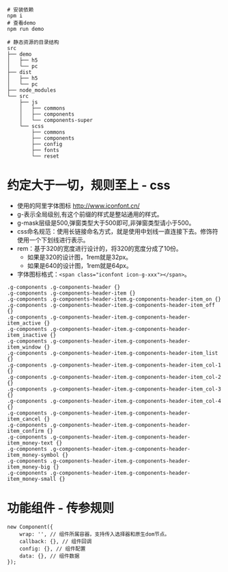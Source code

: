 ```
# 安装依赖
npm i
# 查看demo
npm run demo
```

```
# 静态资源的目录结构
src
├── demo
│   ├── h5
│   └── pc
├── dist
│   ├── h5
│   └── pc
├── node_modules
└── src
    ├── js
    │   ├── commons
    │   ├── components
    │   └── components-super
    └── scss
        ├── commons
        ├── components
        ├── config
        ├── fonts
        └── reset
```

# 约定大于一切，规则至上 - css
* 使用的阿里字体图标 http://www.iconfont.cn/
* g-表示全局级别,有这个前缀的样式是整站通用的样式。
* g-mask层级是500,弹窗类型大于500即可,非弹窗类型请小于500。
* css命名规范：使用长链接命名方式，就是使用中划线一直连接下去。修饰符使用一个下划线进行表示。
* rem：基于320的宽度进行设计的，将320的宽度分成了10份。
    - 如果是320的设计图，1rem就是32px。
    - 如果是640的设计图，1rem就是64px。
* 字体图标格式：```<span class="iconfont icon-g-xxx"></span>```。
```
.g-components .g-components-header {}
.g-components .g-components-header-item {}
.g-components .g-components-header-item.g-components-header-item_on {}
.g-components .g-components-header-item.g-components-header-item_off {}
.g-components .g-components-header-item.g-components-header-item_active {}
.g-components .g-components-header-item.g-components-header-item_inactive {}
.g-components .g-components-header-item.g-components-header-item_window {}
.g-components .g-components-header-item.g-components-header-item_list {}
.g-components .g-components-header-item.g-components-header-item_col-1 {}
.g-components .g-components-header-item.g-components-header-item_col-2 {}
.g-components .g-components-header-item.g-components-header-item_col-3 {}
.g-components .g-components-header-item.g-components-header-item_col-4 {}
.g-components .g-components-header-item.g-components-header-item_cancel {}
.g-components .g-components-header-item.g-components-header-item_confirm {}
.g-components .g-components-header-item.g-components-header-item_money-text {}
.g-components .g-components-header-item.g-components-header-item_money-symbol {}
.g-components .g-components-header-item.g-components-header-item_money-big {}
.g-components .g-components-header-item.g-components-header-item_money-small {}
```

# 功能组件 - 传参规则
```
new Component({
    wrap: '', // 组件所属容器，支持传入选择器和原生dom节点。
    callback: {}, // 组件回调
    config: {}, // 组件配置
    data: {}, // 组件数据
});
```
